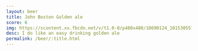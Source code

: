 ```yaml
---
layout: beer
title: John Boston Golden ale
score: 6
img: https://scontent.xx.fbcdn.net/v/t1.0-0/p480x480/10690124_10153055770718745_5622367894684528293_n.jpg?oh=ce03b44e87bd1ff5acea1a9e7f11dcb8&oe=5873B6E0
desc: I do like an easy drinking golden ale
permalink: /beer/:title.html
---
```

